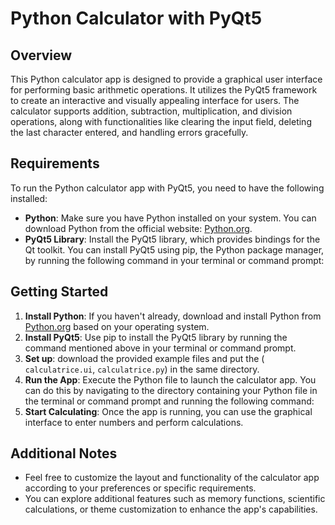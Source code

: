 # Python Calculator with PyQt5

## Overview
This Python calculator app is designed to provide a graphical user interface for performing basic arithmetic operations. It utilizes the PyQt5 framework to create an interactive and visually appealing interface for users. The calculator supports addition, subtraction, multiplication, and division operations, along with functionalities like clearing the input field, deleting the last character entered, and handling errors gracefully.

## Requirements
To run the Python calculator app with PyQt5, you need to have the following installed:
- **Python**: Make sure you have Python installed on your system. You can download Python from the official website: [Python.org](https://www.python.org/).
- **PyQt5 Library**: Install the PyQt5 library, which provides bindings for the Qt toolkit. You can install PyQt5 using pip, the Python package manager, by running the following command in your terminal or command prompt:

## Getting Started
1. **Install Python**: If you haven't already, download and install Python from [Python.org](https://www.python.org/) based on your operating system.
2. **Install PyQt5**: Use pip to install the PyQt5 library by running the command mentioned above in your terminal or command prompt.
3. **Set up**: download the provided example files and put the  ( `calculatrice.ui`, `calculatrice.py`) in the same directory.
4. **Run the App**: Execute the Python file to launch the calculator app. You can do this by navigating to the directory containing your Python file in the terminal or command prompt and running the following command:
5. **Start Calculating**: Once the app is running, you can use the graphical interface to enter numbers and perform calculations.

## Additional Notes
- Feel free to customize the layout and functionality of the calculator app according to your preferences or specific requirements.
- You can explore additional features such as memory functions, scientific calculations, or theme customization to enhance the app's capabilities.
